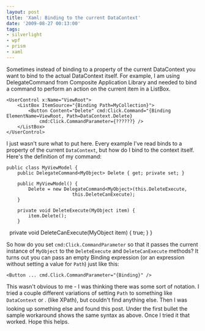 ```yaml
---
layout: post
title: 'Xaml: Binding to the current DataContext'
date: '2009-08-27 00:13:00'
tags:
- silverlight
- wpf
- prism
- xaml
---
```


Sometimes instead of binding to a property of the current DataContext you want to bind to the actual DataContext itself. For example, I am using DelegateCommand<T> from Composite Application Library and needed to bind a command to perform an action on the current item in a ListBox.

    <UserControl x:Name="ViewRoot">
        <ListBox ItemSource="{Binding Path=MyCollection}">
            <Button Content="Delete" cmd:Click.Command="{Binding ElementName=ViewRoot, Path=DataContext.Delete}
                cmd:Click.CommandParameter={??????} />
        </ListBox>
    </UserControl>

I just wasn't sure what to put here. Every example I've read binds to a property of the current `DataContext`, but how do I bind to the context itself. Here's the definition of my command:

    public class MyViewModel {
        public DelegateCommand<MyObject> Delete { get; private set; }
    
        public MyViewModel() {
            Delete = new DelegateCommand<MyObject>(this.DeleteExecute,
                            this.DeleteCanExecute);
        }
    
        private void DeleteExecute(MyObject item) {
            item.Delete();
        }
 
        private void DeleteCanExecute(MyObject item) {
            true;
        }
    }

So how do you set `cmd:Click.CommandParameter` so that it passes the current instance of `MyObject` to the `DeleteExecute` and `DeleteCanExecute` methods? It turns out you can pass an empty Binding expression (or an expression without setting a value for `Path`) just like this:

    <Button ... cmd.Click.CommandParameter="{Binding}" />

This wasn't obvious to me - I was thinking there was some sort of notation. I tried a couple different variations of setting `Path` to something like `DataContext` or . (like XPath), but couldn't find anything else. Then I was looking up something else and found this post. Under the first bullet the sample workaround shows the same syntax as above. Once I tried it that worked. Hope this helps.